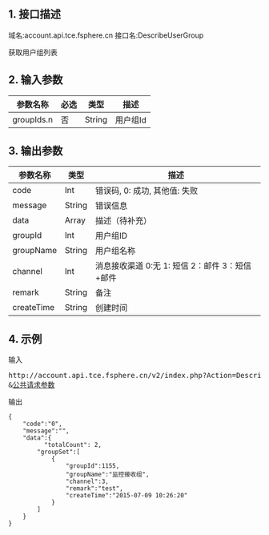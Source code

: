 ## 1. 接口描述
域名:account.api.tce.fsphere.cn
接口名:DescribeUserGroup

获取用户组列表

## 2. 输入参数
| 参数名称 | 必选  | 类型 | 描述 |
|---------|---------|---------|---------|
| groupIds.n  | 否 | String |用户组Id |


## 3. 输出参数
| 参数名称 | 类型 | 描述 |
|---------|---------|---------|
| code | Int | 错误码, 0: 成功, 其他值: 失败|
| message | String | 错误信息|
| data | Array | 描述（待补充） |
|groupId | Int | 用户组ID| 
| groupName | String | 用户组名称| 
|channel | Int |消息接收渠道 0:无 1: 短信 2：邮件 3：短信+邮件| 
| remark | String  |备注| 
| createTime | String | 创建时间| 


## 4. 示例
输入
<pre>
http://account.api.tce.fsphere.cn/v2/index.php?Action=DescribeUserGroup
&<a href="http://tce.fsphere.cn/doc/api/229/6976">公共请求参数</a>
</pre>
输出
```
{
    "code":"0",
    "message":"",
    "data":{
		  "totalCount": 2,
        "groupSet":[
            {
                "groupId":1155,
                "groupName":"监控接收组",
                "channel":3,
                "remark":"test",
                "createTime":"2015-07-09 10:26:20"
            }
        ]
    }
}
```

